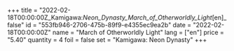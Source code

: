 +++
title = "2022-02-18T00:00:00Z_Kamigawa:_Neon_Dynasty_March_of_Otherworldly_Light_[en]_false"
id = "553fb946-2706-475b-89f9-e4355ec9ea2b"
date = "2022-02-18T00:00:00Z"
name = "March of Otherworldly Light"
lang = ["en"]
price = "5.40"
quantity = 4
foil = false
set = "Kamigawa: Neon Dynasty"
+++
